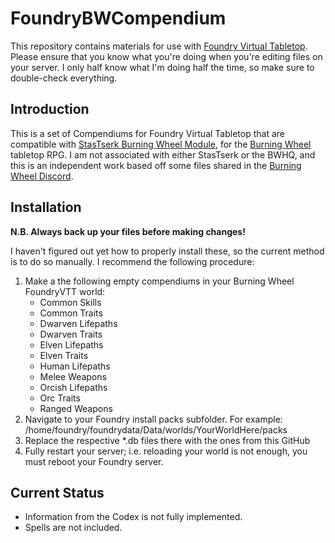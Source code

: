 # FoundryBWCompendium

This repository contains materials for use with [Foundry Virtual Tabletop](https://foundryvtt.com/). Please ensure that you know what you're doing when you're editing files on your server. I only half know what I'm doing half the time, so make sure to double-check everything.

## Introduction

This is a set of Compendiums for Foundry Virtual Tabletop that are compatible with [StasTserk Burning Wheel Module](https://github.com/StasTserk/foundry-burningwheel), for the [Burning Wheel](https://www.burningwheel.com/burning-wheel/) tabletop RPG. I am not associated with either StasTserk or the BWHQ, and this is an independent work based off some files shared in the [Burning Wheel Discord](https://discord.gg/kdcjAgS).

## Installation

**N.B. Always back up your files before making changes!**

I haven't figured out yet how to properly install these, so the current method is to do so manually. I recommend the following procedure:

1. Make a the following empty compendiums in your Burning Wheel FoundryVTT world:
    - Common Skills
    - Common Traits
    - Dwarven Lifepaths
    - Dwarven Traits
    - Elven Lifepaths
    - Elven Traits
    - Human Lifepaths
    - Melee Weapons
    - Orcish Lifepaths
    - Orc Traits
    - Ranged Weapons
2. Navigate to your Foundry install packs subfolder. For example: /home/foundry/foundrydata/Data/worlds/YourWorldHere/packs
3. Replace the respective \*.db files there with the ones from this GitHub
4. Fully restart your server; i.e. reloading your world is not enough, you must reboot your Foundry server.

## Current Status

- Information from the Codex is not fully implemented.
- Spells are not included.
